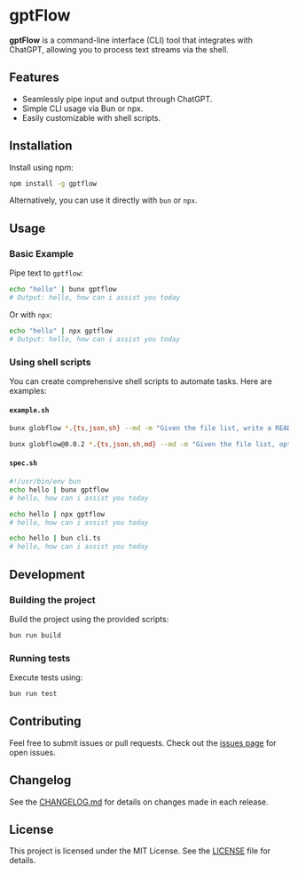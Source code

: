 # gptFlow

**gptFlow** is a command-line interface (CLI) tool that integrates with ChatGPT, allowing you to process text streams via the shell.

## Features

- Seamlessly pipe input and output through ChatGPT.
- Simple CLI usage via Bun or npx.
- Easily customizable with shell scripts.

## Installation

Install using npm:

```sh
npm install -g gptflow
```

Alternatively, you can use it directly with `bun` or `npx`.

## Usage

### Basic Example

Pipe text to `gptflow`:

```sh
echo "hello" | bunx gptflow
# Output: hello, how can i assist you today
```

Or with `npx`:

```sh
echo "hello" | npx gptflow
# Output: hello, how can i assist you today
```

### Using shell scripts

You can create comprehensive shell scripts to automate tasks. Here are examples:

#### `example.sh`

```sh
bunx globflow *.{ts,json,sh} --md -m "Given the file list, write a README.md for this project, dont explain just give me md" | bunx gptflow | tee README.md

bunx globflow@0.0.2 *.{ts,json,sh,md} --md -m "Given the file list, optimize the README.md for this project, dont explain just give me md" | bunx gptflow@0.0.4 | tee README.md
```

#### `spec.sh`

```sh
#!/usr/bin/env bun
echo hello | bunx gptflow
# hello, how can i assist you today

echo hello | npx gptflow
# hello, how can i assist you today

echo hello | bun cli.ts
# hello, how can i assist you today
```

## Development

### Building the project

Build the project using the provided scripts:

```sh
bun run build
```

### Running tests

Execute tests using:

```sh
bun run test
```

## Contributing

Feel free to submit issues or pull requests. Check out the [issues page](https://github.com/snomiao/gptFlow/issues) for open issues.

## Changelog

See the [CHANGELOG.md](./CHANGELOG.md) for details on changes made in each release.

## License

This project is licensed under the MIT License. See the [LICENSE](./LICENSE) file for details.
